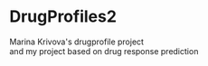# DrugProfiles2  
Marina Krivova's drugprofile project  
and my project based on drug response prediction  

